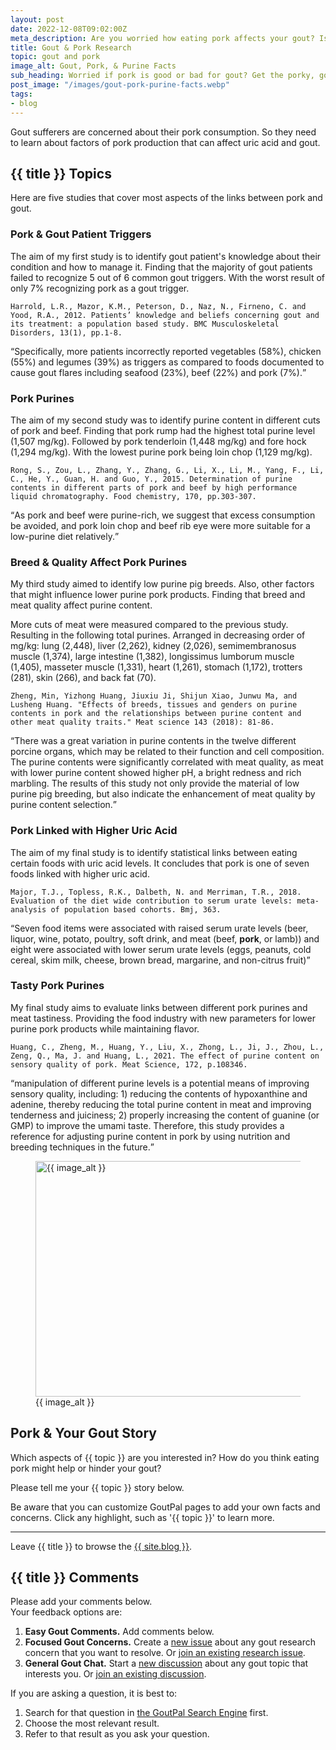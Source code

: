 ```yaml
---
layout: post
date: 2022-12-08T09:02:00Z
meta_description: Are you worried how eating pork affects your gout? Is pig meat high or low in purines? Get gout, pork, and purine facts now.
title: Gout & Pork Research
topic: gout and pork
image_alt: Gout, Pork, & Purine Facts
sub_heading: Worried if pork is good or bad for gout? Get the porky, gouty, facts here.
post_image: "/images/gout-pork-purine-facts.webp"
tags:
- blog
---
```

<p>Gout sufferers are concerned about their pork consumption. So they need to learn about factors of pork production that can affect uric acid and gout.</p>
<h2 id="topics"> {{ title }} Topics</h2>
<p>Here are five studies that cover most aspects of the links between pork and gout.</p>
<h3 id="trigger">Pork &amp; Gout Patient Triggers</h3>
<p>The aim of my first study is to identify gout patient's knowledge about their condition and how to manage it. Finding that the majority of gout patients failed to recognize 5 out of 6 common gout triggers. With the worst result of only 7% recognizing pork as a gout trigger.</p>
<p><code>Harrold, L.R., Mazor, K.M., Peterson, D., Naz, N., Firneno, C. and Yood, R.A., 2012. Patients’ knowledge and beliefs concerning gout and its treatment: a population based study. BMC Musculoskeletal Disorders, 13(1), pp.1-8.</code></p>
<p><q cite="https://doi.org/10.1186/1471-2474-13-180">Specifically, more patients incorrectly reported vegetables (58%), chicken (55%) and legumes (39%) as triggers as compared to foods documented to cause gout flares including seafood (23%), beef (22%) and pork (7%).</q></p>
<h3 id="purine">Pork Purines</h3>
<p>The aim of my second study was to identify purine content in different cuts of pork and beef. Finding that pork rump had the highest total purine level (1,507 mg/kg). Followed by pork tenderloin (1,448 mg/kg) and fore hock (1,294 mg/kg). With the lowest purine pork being loin chop (1,129 mg/kg).</p>
<p><code>Rong, S., Zou, L., Zhang, Y., Zhang, G., Li, X., Li, M., Yang, F., Li, C., He, Y., Guan, H. and Guo, Y., 2015. Determination of purine contents in different parts of pork and beef by high performance liquid chromatography. Food chemistry, 170, pp.303-307.</code></p>
<p><q cite="https://doi.org/10.1016/j.foodchem.2014.08.059">As pork and beef were purine-rich, we suggest that excess consumption be avoided, and pork loin chop and beef rib eye were more suitable for a low-purine diet relatively.</q></p>
<h3 id="breed">Breed &amp; Quality Affect Pork Purines</h3>
<p>My third study aimed to identify low purine pig breeds. Also, other factors that might influence lower purine pork products. Finding that breed and meat quality affect purine content.</p>
<p>More cuts of meat were measured compared to the previous study. Resulting in the following total purines. Arranged in decreasing order of mg/kg: lung (2,448), liver (2,262), kidney (2,026), semimembranosus muscle (1,374), large intestine (1,382), longissimus lumborum muscle (1,405), masseter muscle (1,331), heart (1,261), stomach (1,172), trotters (281), skin (266), and back fat (70).</p>
<p><code>Zheng, Min, Yizhong Huang, Jiuxiu Ji, Shijun Xiao, Junwu Ma, and Lusheng Huang. "Effects of breeds, tissues and genders on purine contents in pork and the relationships between purine content and other meat quality traits." Meat science 143 (2018): 81-86.</code></p>
<p><q cite="https://doi.org/10.1016/j.meatsci.2018.04.022">There was a great variation in purine contents in the twelve different porcine organs, which may be related to their function and cell composition. The purine contents were significantly correlated with meat quality, as meat with lower purine content showed higher pH, a bright redness and rich marbling. The results of this study not only provide the material of low purine pig breeding, but also indicate the enhancement of meat quality by purine content selection.</q></p>
<h3 id="link">Pork Linked with Higher Uric Acid</h3>
<p>The aim of my final study is to identify statistical links between eating certain foods with uric acid levels. It concludes that pork is one of seven foods linked with higher uric acid.</p>
<p><code>Major, T.J., Topless, R.K., Dalbeth, N. and Merriman, T.R., 2018. Evaluation of the diet wide contribution to serum urate levels: meta-analysis of population based cohorts. Bmj, 363.</code></p>
<p><q cite="https://doi.org/10.1136/bmj.k3951">Seven food items were associated with raised serum urate levels (beer, liquor, wine, potato, poultry, soft drink, and meat (beef, <strong>pork</strong>, or lamb)) and eight were associated with lower serum urate levels (eggs, peanuts, cold cereal, skim milk, cheese, brown bread, margarine, and non-citrus fruit)</q></p>
<h3 id="tasty">Tasty Pork Purines</h3>
<p>My final study aims to evaluate links between different pork purines and meat tastiness. Providing the food industry with new parameters for lower purine pork products while maintaining flavor.</p>
<p><code>Huang, C., Zheng, M., Huang, Y., Liu, X., Zhong, L., Ji, J., Zhou, L., Zeng, Q., Ma, J. and Huang, L., 2021. The effect of purine content on sensory quality of pork. Meat Science, 172, p.108346.</code></p>
<p><q cite="https://doi.org/10.1016/j.meatsci.2020.108346">manipulation of different purine levels is a potential means of improving sensory quality, including: 1) reducing the contents of hypoxanthine and adenine, thereby reducing the total purine content in meat and improving tenderness and juiciness; 2) properly increasing the content of guanine (or GMP) to improve the umami taste. Therefore, this study provides a reference for adjusting purine content in pork by using nutrition and breeding techniques in the future.</q></p>
<figure id="image" class="inner">
<img src="{{ post_image }}" alt="{{ image_alt }}"  width="610" height="377">
  <figcaption>{{ image_alt }}</figcaption>
</figure>
<h2 id="next">Pork & Your Gout Story</h2>

Which aspects of {{ topic }} are you interested in? How do you think eating pork might help or hinder your gout?

Please tell me your {{ topic }} story below.

Be aware that you can customize GoutPal pages to add your own facts and concerns. Click any highlight, such as '{{ topic }}' to learn more.
<hr>
Leave {{ title }} to browse the <a href="/blog">{{ site.blog }}</a>.

<h2 id="comments">{{ title }} Comments</h2>
<p>Please add your comments below.<br />
Your feedback options are:</p>
<ol>
<li><b>Easy Gout Comments.</b> Add comments below.</li>
<li><b>Focused Gout Concerns.</b> Create a <a href="https://github.com/kct2020/goutpal-info-11ty/issues/new/choose">new issue</a> about any gout research concern that you want to resolve. Or <a href="https://github.com/kct2020/goutpal-info-11ty/issues">join an existing research issue</a>.</li>
<li><b>General Gout Chat.</b> Start a <a href="https://github.com/kct2020/goutpal-com-skeleventy/discussions/new">new discussion</a> about any gout topic that interests you. Or <a href="https://github.com/kct2020/goutpal-com-skeleventy/discussions">join an existing discussion</a>.</li>
</ol>
<p>If you are asking a question, it is best to:</p>
<ol>
<li>Search for that question in <a href="https://cse.google.com/cse?cof=FORID:0&cx=partner-pub-4857169685716700:9780732506">the GoutPal Search Engine</a> first.</li>
<li>Choose the most relevant result.</li>
<li>Refer to that result as you ask your question.</li>
</ol>
<script src="https://giscus.app/client.js"
        data-repo="kct2020/goutpal-com-skeleventy"
        data-repo-id="R_kgDOGVSRQQ"
        data-category="GoutPal Links Comments🗣"
        data-category-id="DIC_kwDOGVSRQc4CRbFp"
        data-mapping="title"
        data-strict="0"
        data-reactions-enabled="1"
        data-emit-metadata="1"
        data-input-position="top"
        data-theme="light_tritanopia"
        data-lang="en"
        data-loading="lazy"
        crossorigin="anonymous"
        async>
</script>
